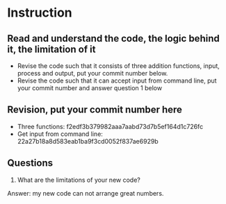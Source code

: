 ﻿# Instruction

## Read and understand the code, the logic behind it, the limitation of it
* Revise the code such that it consists of three addition functions, input, process and output, put your commit number below.
* Revise the code such that it can accept input from command line, put your commit number and answer question 1 below

## Revision, put your commit number here
* Three functions: f2edf3b379982aaa7aabd73d7b5ef164d1c726fc
* Get input from command line: 22a27b18a8d583eab1ba9f3cd0052f837ae6929b

## Questions
1. What are the limitations of your new code?

Answer: my new code can not arrange great numbers.
